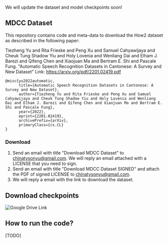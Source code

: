 We will update the dataset and model checkpoints soon!

## MDCC Dataset
This repository contains code and meta-data to download the How2 dataset as described in the following paper:

Tiezheng Yu and Rita Frieske and Peng Xu and Samuel Cahyawijaya and Cheuk Tung Shadow Yiu and Holy Lovenia and Wenliang Dai and Elham J. Barezi and Qifeng Chen and Xiaojuan Ma and Bertram E. Shi and Pascale Fung. "Automatic Speech Recognition Datasets in Cantonese: A Survey and New Dataset" Link: https://arxiv.org/pdf/2201.02419.pdf

```
@misc{yu2022automatic,
      title={Automatic Speech Recognition Datasets in Cantonese: A Survey and New Dataset}, 
      author={Tiezheng Yu and Rita Frieske and Peng Xu and Samuel Cahyawijaya and Cheuk Tung Shadow Yiu and Holy Lovenia and Wenliang Dai and Elham J. Barezi and Qifeng Chen and Xiaojuan Ma and Bertram E. Shi and Pascale Fung},
      year={2022},
      eprint={2201.02419},
      archivePrefix={arXiv},
      primaryClass={cs.CL}
}
```

### Download
1. Send an email with title "Download MDCC Dataset" to chinatysonyu@gmail.com. We will reply an email attached with a LICENSE that you need to sign.
2. Send an email with title "Download MDCC Dataset SIGNED" and attach the PDF of signed LICENSE to chinatysonyu@gmail.com.
3. We will reply a email with the link to download the dataset.

## Download checkpoints
![Google Drive Link](https://drive.google.com/drive/folders/1BpGGOfr4IDYv0cWTowsDKkVmud7tNYzy?usp=sharing)

## How to run the code?
[TODO]
